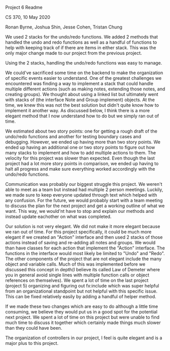 Project 6 Readme

CS 370, 10 May 2020

Ronan Byrne, Joshua Shin, Jesse Cohen, Tristan Chung

We used 2 stacks for the undo/redo functions. We added 2 methods that handled the undo and redo functions as well as a handful of functions to help with keeping track of if there are items in either stack. This was the only major change made to our project from the previous project.

Using the 2 stacks, handling the undo/redo functions was easy to manage. 

We could've sacrificed some time on the backend to make the organization of specific events easier to understand. One of the greatest challenges we encountered was finding a way to implement a stack that could handle multiple different actions (such as making notes, extending those notes, and creating groups). We thought about using a linked list but ultimately went with stacks of <Tune> (the interface Note and Group implement) objects. At the time, we knew this was not the best solution but didn't quite know how to implement it another way. As discussed below, I think there is a more elegant method that I now understand how to do but we simply ran out of time. 

We estimated about two story points: one for getting a rough draft of the undo/redo functions and another for testing boundary cases and debugging. However, we ended up having more than two story points. We ended up having an additional one or two story points to figure out how many stacks to implement and how to add multiple actions to them. The velocity for this project was slower than expected. Even though the last project had a lot more story points in comparison, we ended up having to halt all progress and make sure everything worked accordingly with the undo/redo functions.

Communication was probably our biggest struggle this project. We weren't able to meet as a team but instead had multiple 2 person meetings. Luckily, we made sure to keep everyone updated through text which helped with any confusion. For the future, we would probably start with a team meeting to discuss the plan for the next project and get a working outline of what we want. This way, we would'nt have to stop and explain our methods and instead update eachother on what was completed.

Our solution is not very elegant. We did not make it more elegant because we ran out of time. For this project specifically, it could be much more elegant if we created an "Action" interface and then used 2 stacks of those actions instead of saving and re-adding all notes and groups. We would than have classes for each action that implement the "Action" interface. The functions in the interface would most likely be limited to "Undo" and "Redo". 
The other components of the project that are not elegant include the many object and variable calls. Much of this was implemented before we discussed this concept in depth(I believe its called Law of Demeter where you in general avoid single lines with multiple function calls or object references on themselves). We spent a lot of time on the last project (project 5) organizing and figuring out fx:include which was super helpful from an organizational standpoint but not helpful with this specific issue. This can be fixed relatively easily by adding a handful of helper method.

If we made these two changes which are easy to do although a little time consuming, we believe they would put us in a good spot for the potential next project. 
We spent a lot of time on this project but were unable to find much time to discuss it together which certainly made things much slower than they could have been. 

The organization of controllers in our project, I feel is quite elegant and is a major plus to this project. 
